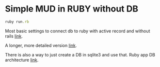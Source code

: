 # Simple MUD in RUBY without DB

```ruby
ruby run.rb
```
Most basic settings to connect db to ruby with active record and without rails [link](https://til.codes/connecting-a-ruby-app-to-active-record-without-rails/).

A longer, more detailed version [link](https://snippets.aktagon.com/snippets/257-How-to-use-ActiveRecord-without-Rails).

There is also a way to just create a DB in sqlite3 and use that.
Ruby app DB architecture [link](https://www.tutorialspoint.com/ruby/ruby_database_access.htm).
